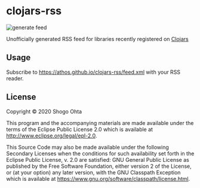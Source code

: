 # clojars-rss
![generate feed](https://github.com/athos/clojars-rss/workflows/generate%20feed/badge.svg?event=schedule)

Unofficially generated RSS feed for libraries recently registered on [Clojars](https://clojars.org/)

## Usage

Subscribe to https://athos.github.io/clojars-rss/feed.xml with your RSS reader.

## License

Copyright © 2020 Shogo Ohta

This program and the accompanying materials are made available under the
terms of the Eclipse Public License 2.0 which is available at
http://www.eclipse.org/legal/epl-2.0.

This Source Code may also be made available under the following Secondary
Licenses when the conditions for such availability set forth in the Eclipse
Public License, v. 2.0 are satisfied: GNU General Public License as published by
the Free Software Foundation, either version 2 of the License, or (at your
option) any later version, with the GNU Classpath Exception which is available
at https://www.gnu.org/software/classpath/license.html.
